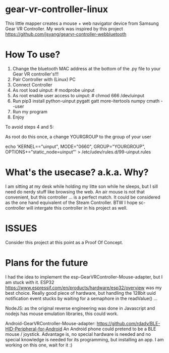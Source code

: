 # gear-vr-controller-linux

This little mapper creates a mouse + web navigator device from Samsung Gear VR Controller.
My work was inspired by this project
https://github.com/jsyang/gearvr-controller-webbluetooth

# How To use?
1. Change the bluetooth MAC address at the bottom of the .py file to your Gear VR controller's!!!
2. Pair Controller with (Linux) PC
3. Connect Controller
4. As root load uinput: # modprobe uinput
5. As root enable user access to uinput: # chmod 666 /dev/uinput
6. Run pip3 install python-uinput pygatt gatt more-itertools numpy cmath --user
7. Run my program
8. Enjoy

To avoid steps 4 and 5:

As root do this once, a change YOURGROUP to the group of your user

echo 'KERNEL=="uinput", MODE="0660", GROUP="YOURGROUP", OPTIONS+="static_node=uinput"' > /etc/udev/rules.d/99-uinput.rules


# What's the usecase? a.k.a. Why?

I am sitting at my desk while holding my litte son while he sleeps, but I sill need do nerdy stuff like browsing the web. An air mouse is not that convenient, but this controller ... is a perfect match. 
It could be considered as the one hand equivalent of the Steam Controller.
BTW I hope sc-controller will intergate this controller in his project as well.

# ISSUES
Consider this project at this point as a Proof Of Concept.

# Plans for the future
I had the idea to implement the esp-GearVRController-Mouse-adapter, but I am stuck with it.
ESP32 https://www.espressif.com/en/products/hardware/esp32/overview was my best choice. Really good piece of hardware, but handling the 128bit uuid notification event stucks by waiting for a semaphore in the readValue() ...

NodeJS: as the original reverse engineering was done in Javascript and nodejs has mouse emulation libraries, this could work.

Android-GearVRController-Mouse-adapter:
https://github.com/rdady/BLE-HID-Peripheral-for-Android
An Android phone could pretend to be a BLE mouse / joystick.
Advantage is, no special hardware is needed and no special knowledge is needed for its programming, but installing an app.
I am working on this one, wait for it :)

